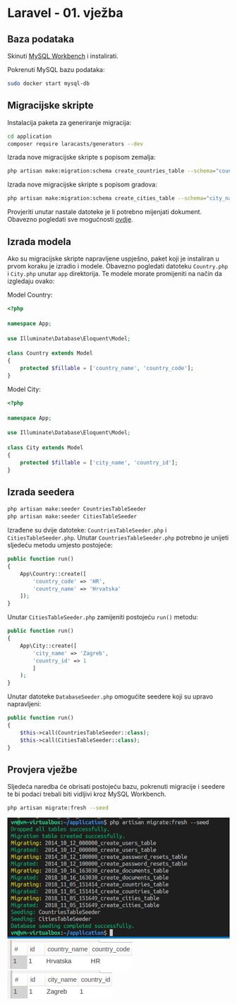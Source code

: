 # Laravel - 01. vježba

## Baza podataka

Skinuti [MySQL Workbench](https://dev.mysql.com/get/Downloads/MySQLGUITools/mysql-workbench-community_8.0.13-1ubuntu18.10_amd64.deb) i instalirati.

Pokrenuti MySQL bazu podataka:
```bash
sudo docker start mysql-db
```

## Migracijske skripte

Instalacija paketa za generiranje migracija:
```bash
cd application
composer require laracasts/generators --dev
```
Izrada nove migracijske skripte s popisom zemalja:
```bash
php artisan make:migration:schema create_countries_table --schema="country_code:string:unique, country_name:string"
```

Izrada nove migracijske skripte s popisom gradova:
```bash
php artisan make:migration:schema create_cities_table --schema="city_name:string, country_id:unsignedInteger:foreign"
```

Provjeriti unutar nastale datoteke je li potrebno mijenjati dokument. Obavezno pogledati sve mogućnosti [ovdje](https://laravel.com/docs/5.7/migrations#columns).

## Izrada modela

Ako su migracijske skripte napravljene uspješno, paket koji je instaliran u prvom koraku je izradio i modele. Obavezno pogledati datoteku `Country.php` i `City.php` unutar `app` direktorija. Te modele morate promijeniti na način da izgledaju ovako:

Model Country:

```php
<?php

namespace App;

use Illuminate\Database\Eloquent\Model;

class Country extends Model
{
    protected $fillable = ['country_name', 'country_code'];
}
```

Model City:

```php
<?php

namespace App;

use Illuminate\Database\Eloquent\Model;

class City extends Model
{
    protected $fillable = ['city_name', 'country_id'];
}
```

## Izrada seedera
```bash
php artisan make:seeder CountriesTableSeeder
php artisan make:seeder CitiesTableSeeder
```

Izrađene su dvije datoteke: `CountriesTableSeeder.php` i `CitiesTableSeeder.php`. Unutar `CountriesTableSeeder.php` potrebno je unijeti sljedeću metodu umjesto postojeće:

```php
public function run()
{
    App\Country::create([
        'country_code' => 'HR',
        'country_name' => 'Hrvatska'
    ]);
}
```
Unutar `CitiesTableSeeder.php` zamijeniti postojeću `run()` metodu:

```php
public function run()
{
    App\City::create([
        'city_name' => 'Zagreb',
        'country_id' => 1
        ]
    );
}
```

Unutar datoteke `DatabaseSeeder.php` omogućite seedere koji su upravo napravljeni:

```php
public function run()
{
    $this->call(CountriesTableSeeder::class);
    $this->call(CitiesTableSeeder::class);
}
```

## Provjera vježbe
Sljedeća naredba će obrisati postojeću bazu, pokrenuti migracije i seedere te bi podaci trebali biti vidljivi kroz MySQL Workbench.

```bash
php artisan migrate:fresh --seed
```
![migrate-success](./img/migrate-fresh.png)
![countries-success](./img/countries-success.png)
![cities-success](./img/cities-success.png)
